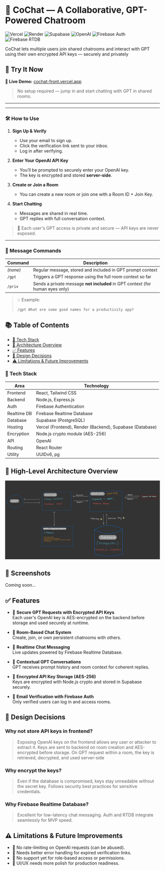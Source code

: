 # 🧠 CoChat — A Collaborative, GPT-Powered Chatroom

![Vercel](https://img.shields.io/badge/Hosted-Vercel-black?logo=vercel&logoColor=white)
![Render](https://img.shields.io/badge/Backend-Render-blue?logo=render&logoColor=white)
![Supabase](https://img.shields.io/badge/DB-Supabase-3ECF8E?logo=supabase&logoColor=white)
![OpenAI](https://img.shields.io/badge/API-OpenAI-ff4a00?logo=openai&logoColor=white)
![Firebase Auth](https://img.shields.io/badge/Auth-Firebase-ffca28?logo=firebase&logoColor=black)
![Firebase RTDB](https://img.shields.io/badge/RTDB-Firebase-ffca28?logo=firebase&logoColor=black)

CoChat lets multiple users join shared chatrooms and interact with GPT using their own encrypted API keys — securely and privately

## 🚀 Try It Now

**🔗 Live Demo:** [cochat-front.vercel.app](https://cochat-front.vercel.app/login)

> No setup required — jump in and start chatting with GPT in shared rooms.

---

---

### 🛠️ How to Use

1. **Sign Up & Verify**
   - Use your email to sign up.
   - Click the verification link sent to your inbox.
   - Log in after verifying.

2. **Enter Your OpenAI API Key**
   - You’ll be prompted to securely enter your OpenAI key.
   - The key is encrypted and stored **server-side**.

3. **Create or Join a Room**
   - You can create a new room or join one with a Room ID + Join Key.

4. **Start Chatting**
   - Messages are shared in real time.
   - GPT replies with full conversation context.

> 🔐 Each user's GPT access is private and secure — API keys are never exposed.

---

### 💬 Message Commands

| Command    |  Description                                                                |
|------------|-----------------------------------------------------------------------------|
| *(none)*   | Regular message, stored and included in GPT prompt context                  |
| `/gpt`     | Triggers a GPT response using the full room context so far                  |
| `/priv`    | Sends a private message **not included** in GPT context (for human eyes only) |

> 💡 Example:
> ```
> /gpt What are some good names for a productivity app?
> ```



## 📚 Table of Contents

- [🧱 Tech Stack](#-tech-stack)
- [📐 Architecture Overview](#-high-level-architecture-overview)
- [✅ Features](#-features)
- [🤔 Design Decisions](#-design-decisions)
- [⚠️ Limitations & Future Improvements](#️-limitations--future-improvements)



### 🧱 Tech Stack

| Area        | Technology                                                |
|-------------|-----------------------------------------------------------|
| Frontend    | React, Tailwind CSS                                       |
| Backend     | Node.js, Express.js                                       |
| Auth        | Firebase Authentication                                   |
| Realtime DB | Firebase Realtime Database                                |
| Database    | Supabase (PostgreSQL)                                     |
| Hosting     | Vercel (Frontend), Render (Backend), Supabase (Database)  |
| Encryption  | Node.js crypto module (AES-256)                           |
| API         | OpenAI                                                    |
| Routing     | React Router                                              |
| Utility     | UUIDv6, pg                                                |


## 📐 High-Level Architecture Overview

![Architecture](IMG_0113.jpeg)


## 📸 Screenshots

Coming soon...


## ✅ Features

- 🔐 **Secure GPT Requests with Encrypted API Keys**  
  Each user's OpenAI key is AES-encrypted on the backend before storage and used securely at runtime. 

- 🧱 **Room-Based Chat System**  
  Create, join, or own persistent chatrooms with others.  

- 🔄 **Realtime Chat Messaging**  
  Live updates powered by Firebase Realtime Database.  

- 🧠 **Contextual GPT Conversations**  
  GPT receives prompt history and room context for coherent replies.  

- 🔑 **Encrypted API Key Storage (AES-256)**  
  Keys are encrypted with Node.js crypto and stored in Supabase securely.  

- 🔐 **Email Verification with Firebase Auth**  
  Only verified users can log in and access rooms.


## 🤔 Design Decisions

### Why not store API keys in frontend?

   > Exposing OpenAI keys on the frontend allows any user or attacker to extract it.
   > Keys are sent to backend on room creation and AES-encrypted before storage.
   > On GPT request within a room, the key is retrieved, decrypted, and used server-side

### Why encrypt the keys?

   > Even if the database is compromised, keys stay unreadable without the secret key.
   > Follows security best practices for sensitive credentials.

### Why Firebase Realtime Database?
   > Excellent for low-latency chat messaging.
   > Auth and RTDB integrate seamlessly for MVP speed.



## ⚠️ Limitations & Future Improvements
  
- 🚫 No rate-limiting on OpenAI requests (can be abused).  
- 🧪 Needs better error handling for expired verification links.  
- 🧱 No support yet for role-based access or permissions.
- 📱 UI/UX needs more polish for production readiness.
                  